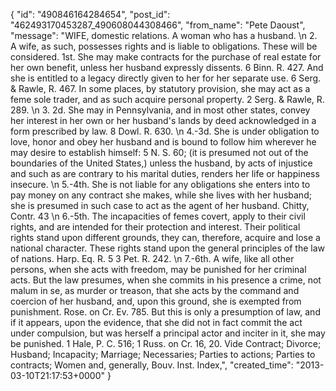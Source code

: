  {
   "id": "490846164284654",
   "post_id": "462493170453287_490608044308466",
   "from_name": "Pete Daoust",
   "message": "WIFE, domestic relations. A woman who has a husband. \n     2. A wife, as such, possesses rights and is liable to obligations. These will be considered. 1st. She may make contracts for the purchase of real estate for her own benefit, unless her husband expressly dissents. 6 Binn. R. 427. And she is entitled to a legacy directly given to her for her separate use. 6 Serg. & Rawle, R. 467. In some places, by statutory provision, she may act as a feme sole trader, and as such acquire personal property. 2 Serg. & Rawle, R. 289. \n     3. 2d. She may in Pennsylvania, and in most other states, convey her interest in her own or her husband's lands by deed acknowledged in a form prescribed by law. 8 Dowl. R. 630. \n     4.-3d. She is under obligation to love, honor and obey her husband and is bound to follow him wherever he may desire to establish himself: 5 N. S. 60; (it is presumed not out of the boundaries of the United States,) unless the husband, by acts of injustice and such as are contrary to his marital duties, renders her life or happiness insecure. \n     5.-4th. She is not liable for any obligations she enters into to pay money on any contract she makes, while she lives with her husband; she is presumed in such case to act as the agent of her husband. Chitty, Contr. 43 \n     6.-5th. The incapacities of femes covert, apply to their civil rights, and are intended for their protection and interest. Their political rights stand upon different grounds, they can, therefore, acquire and lose a national character. These rights stand upon the general principles of the law of nations. Harp. Eq. R. 5 3 Pet. R. 242. \n     7.-6th. A wife, like all other persons, when she acts with freedom, may be punished for her criminal acts. But the law presumes, when she commits in his presence a crime, not malum in se, as murder or treason, that she acts by the command and coercion of her husband, and, upon this ground, she is exempted from punishment. Rose. on Cr. Ev. 785. But this is only a presumption of law, and if it appears, upon the evidence, that she did not in fact commit the act under compulsion, but was herself a principal actor and inciter in it, she may be punished. 1 Hale, P. C. 516; 1 Russ. on Cr. 16, 20. Vide Contract; Divorce; Husband; Incapacity; Marriage; Necessaries; Parties to actions; Parties to contracts; Women and, generally, Bouv. Inst. Index,",
   "created_time": "2013-03-10T21:17:53+0000"
 }
